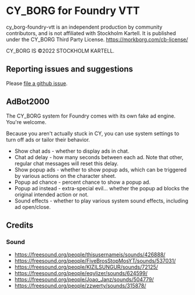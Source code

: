 # CY_BORG for Foundry VTT

cy_borg-foundry-vtt is an independent production by community contributors,
and is not affiliated with Stockholm Kartell. It is published under the CY_BORG Third Party License. 
https://morkborg.com/cb-license/

CY_BORG IS ©2022 STOCKHOLM KARTELL.

## Reporting issues and suggestions

Please [file a github issue](https://github.com/fvtt-fria-ligan/cy_borg-foundry-vtt/issues/new).

## AdBot2000

The CY_BORG system for Foundry comes with its own fake ad engine. You're welcome.

Because you aren't actually stuck in CY, you can use system settings to turn off ads or tailor their behavior.

* Show chat ads - whether to display ads in chat.
* Chat ad delay - how many seconds between each ad. Note that other, regular chat messages will reset this delay.
* Show popup ads - whether to show popup ads, which can be triggered by various actions on the character sheet.
* Popup ad chance - percent chance to show a popup ad.
* Popup ad instead - extra-special evil... whether the popup ad blocks the original intended action or not.
* Sound effects - whether to play various system sound effects, including ad open/close.


## Credits

### Sound

  * https://freesound.org/people/thisusernameis/sounds/426888/
  * https://freesound.org/people/FiveBrosStopMosYT/sounds/537031/
  * https://freesound.org/people/KIZILSUNGUR/sounds/72125/
  * https://freesound.org/people/eqylizer/sounds/624599/
  * https://freesound.org/people/Joao_Janz/sounds/504779/
  * https://freesound.org/people/zzwerty/sounds/315878/
